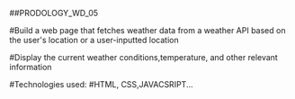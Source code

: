 ##PRODOLOGY_WD_05

#Build a web page that fetches weather data from a weather API based on the user's location or a user-inputted location

#Display the current weather conditions,temperature, and other relevant information

#Technologies used:
#HTML, CSS,JAVACSRIPT...
